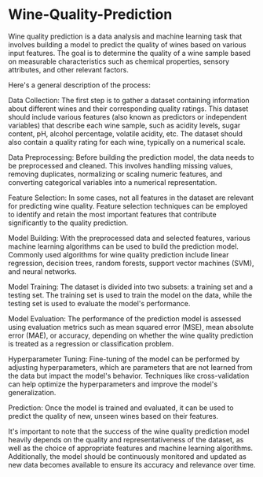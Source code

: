 # Wine-Quality-Prediction

Wine quality prediction is a data analysis and machine learning task that involves building a model to predict the quality of wines based on various input features. The goal is to determine the quality of a wine sample based on measurable characteristics such as chemical properties, sensory attributes, and other relevant factors.

Here's a general description of the process:

Data Collection: The first step is to gather a dataset containing information about different wines and their corresponding quality ratings. This dataset should include various features (also known as predictors or independent variables) that describe each wine sample, such as acidity levels, sugar content, pH, alcohol percentage, volatile acidity, etc. The dataset should also contain a quality rating for each wine, typically on a numerical scale.

Data Preprocessing: Before building the prediction model, the data needs to be preprocessed and cleaned. This involves handling missing values, removing duplicates, normalizing or scaling numeric features, and converting categorical variables into a numerical representation.

Feature Selection: In some cases, not all features in the dataset are relevant for predicting wine quality. Feature selection techniques can be employed to identify and retain the most important features that contribute significantly to the quality prediction.

Model Building: With the preprocessed data and selected features, various machine learning algorithms can be used to build the prediction model. Commonly used algorithms for wine quality prediction include linear regression, decision trees, random forests, support vector machines (SVM), and neural networks.

Model Training: The dataset is divided into two subsets: a training set and a testing set. The training set is used to train the model on the data, while the testing set is used to evaluate the model's performance.

Model Evaluation: The performance of the prediction model is assessed using evaluation metrics such as mean squared error (MSE), mean absolute error (MAE), or accuracy, depending on whether the wine quality prediction is treated as a regression or classification problem.

Hyperparameter Tuning: Fine-tuning of the model can be performed by adjusting hyperparameters, which are parameters that are not learned from the data but impact the model's behavior. Techniques like cross-validation can help optimize the hyperparameters and improve the model's generalization.

Prediction: Once the model is trained and evaluated, it can be used to predict the quality of new, unseen wines based on their features.

It's important to note that the success of the wine quality prediction model heavily depends on the quality and representativeness of the dataset, as well as the choice of appropriate features and machine learning algorithms. Additionally, the model should be continuously monitored and updated as new data becomes available to ensure its accuracy and relevance over time.
